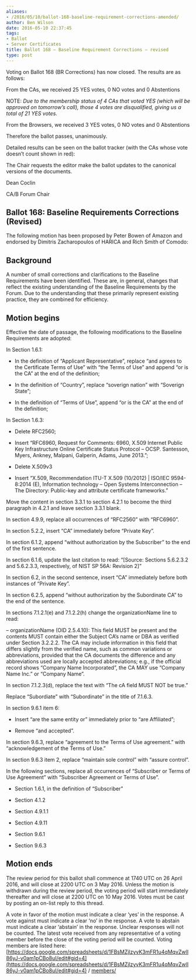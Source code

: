 ```yaml
---
aliases:
- /2016/05/10/ballot-168-baseline-requirement-corrections-amended/
author: Ben Wilson
date: 2016-05-10 22:37:45
tags:
- Ballot
- Server Certificates
title: Ballot 168 – Baseline Requirement Corrections – revised
type: post
---
```


Voting on Ballot 168 (BR Corrections) has now closed. The results are as follows:

From the CAs, we received 25 YES votes, 0 NO votes and 0 Abstentions

NOTE: _Due to the membership status of 4 CAs that voted YES (which will be approved on tomorrow’s call), those 4 votes are disqualified, giving us a total of 21 YES votes._

From the Browsers, we received 3 YES votes, 0 NO votes and 0 Abstentions

Therefore the ballot passes, unanimously.

Detailed results can be seen on the ballot tracker (with the CAs whose vote doesn’t count shown in red):

The Chair requests the editor make the ballot updates to the canonical versions of the documents.

Dean Coclin

CA/B Forum Chair

## Ballot 168: Baseline Requirements Corrections (Revised)

The following motion has been proposed by Peter Bowen of Amazon and endorsed by Dimitris Zacharopoulos of HARICA and Rich Smith of Comodo:

## Background

A number of small corrections and clarifications to the Baseline Requirements have been identified. These are, in general, changes that reflect the existing understanding of the Baseline Requirements by the Forum. Due to the understanding that these primarily represent existing practice, they are combined for efficiency.

## Motion begins

Effective the date of passage, the following modifications to the Baseline Requirements are adopted:

In Section 1.6.1:

- In the definition of “Applicant Representative”, replace “and agrees to the Certificate Terms of Use” with “the Terms of Use” and append “or is the CA” at the end of the definition;

- In the definition of “Country”, replace “soverign nation” with “Soverign State”;

- In the definition of “Terms of Use”, append “or is the CA” at the end of the definition;

In Section 1.6.3:

- Delete RFC2560;

- Insert “RFC6960, Request for Comments: 6960, X.509 Internet Public Key Infrastructure Online Certificate Status Protocol – OCSP. Santesson, Myers, Ankney, Malpani, Galperin, Adams, June 2013.”;

- Delete X.509v3

- Insert “X.509, Recommendation ITU-T X.509 (10/2012) | ISO/IEC 9594-8:2014 (E), Information technology – Open Systems Interconnection – The Directory: Public-key and attribute certificate frameworks.”

Move the content in section 3.3.1 to section 4.2.1 to become the third paragraph in 4.2.1 and leave section 3.3.1 blank.

In section 4.9.9, replace all occurrences of “RFC2560” with “RFC6960”.

In section 5.2.2, insert “CA” immediately before “Private Key”.

In section 6.1.2, append “without authorization by the Subscriber” to the end of the first sentence.

In section 6.1.6, update the last citation to read: “\[Source: Sections 5.6.2.3.2 and 5.6.2.3.3, respectively, of NIST SP 56A: Revision 2\]”

In section 6.2, in the second sentence, insert “CA” immediately before both instances of “Private Key”.

In section 6.2.5, append “without authorization by the Subordinate CA” to the end of the sentence.

In sections 7.1.2.1(e) and 7.1.2.2(h) change the organizationName line to read:

– organizationName (OID 2.5.4.10): This field MUST be present and the contents MUST contain either the Subject CA’s name or DBA as verified under Section 3.2.2.2. The CA may include information in this field that differs slightly from the verified name, such as common variations or abbreviations, provided that the CA documents the difference and any abbreviations used are locally accepted abbreviations; e.g., if the official record shows “Company Name Incorporated”, the CA MAY use “Company Name Inc.” or “Company Name”.

In section 7.1.2.3(d), replace the text with “The cA field MUST NOT be true.”

Replace “Subordiate” with “Subordinate” in the title of 7.1.6.3.

In section 9.6.1 item 6:

- Insert “are the same entity or” immediately prior to “are Affiliated”;

- Remove “and accepted”.

In section 9.6.3, replace “agreement to the Terms of Use agreement.” with “acknowledgement of the Terms of Use.”

In section 9.6.3 item 2, replace “maintain sole control” with “assure control”.

In the following sections, replace all occurrences of “Subscriber or Terms of Use Agreement” with “Subscriber Agreement or Terms of Use”.

- Section 1.6.1, in the definition of “Subscriber”

- Section 4.1.2

- Section 4.9.1.1

- Section 4.9.11

- Section 9.6.1

- Section 9.6.3

## Motion ends

The review period for this ballot shall commence at 1740 UTC on 26 April 2016, and will close at 2200 UTC on 3 May 2016. Unless the motion is withdrawn during the review period, the voting period will start immediately thereafter and will close at 2200 UTC on 10 May 2016. Votes must be cast by posting an on-list reply to this thread.

A vote in favor of the motion must indicate a clear ‘yes’ in the response. A vote against must indicate a clear ‘no’ in the response. A vote to abstain must indicate a clear ‘abstain’ in the response. Unclear responses will not be counted. The latest vote received from any representative of a voting member before the close of the voting period will be counted. Voting members are listed here: [https://docs.google.com/spreadsheets/d/1FBsMZjlzyvK3mFR1u4qMqvZwlI86yJ-v0am1pCBo8uI/edit#gid=4](https://docs.google.com/spreadsheets/d/1FBsMZjlzyvK3mFR1u4qMqvZwlI86yJ-v0am1pCBo8uI/edit#gid=4) / [members/](/members/)